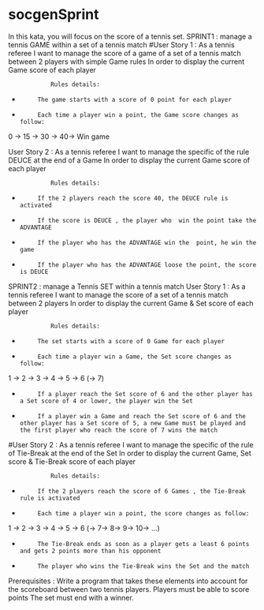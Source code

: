 # socgenSprint
In this kata, you will focus on the score of a tennis set.
SPRINT1 : manage a tennis GAME within a set of a tennis match
#User Story 1 :
                As a tennis referee
I want to manage the score of a game of a set of a tennis match between 2 players with simple Game rules
In order to display the current Game score of each player
 
                Rules details:
-          The game starts with a score of 0 point for each player
-          Each time a player win a point, the Game score changes as follow:
0 -> 15 -> 30 -> 40-> Win game
 
User Story 2 :
                As a tennis referee
I want to manage the specific of the rule DEUCE at the end of a Game
In order to display the current Game score of each player
 
                Rules details:
-          If the 2 players reach the score 40, the DEUCE rule is activated
-          If the score is DEUCE , the player who  win the point take the ADVANTAGE
-          If the player who has the ADVANTAGE win the  point, he win the game
-          If the player who has the ADVANTAGE loose the point, the score is DEUCE
 
 
SPRINT2 : manage a Tennis SET within a tennis match
User Story 1 :
                As a tennis referee
I want to manage the score of a set of a tennis match between 2 players
In order to display the current Game & Set score of each player
 
                Rules details:
-          The set starts with a score of 0 Game for each player
-          Each time a player win a Game, the Set score changes as follow:
1 -> 2 -> 3 -> 4 -> 5 -> 6 (-> 7)
-          If a player reach the Set score of 6 and the other player has a Set score of 4 or lower, the player win the Set
-          If a player win a Game and reach the Set score of 6 and the other player has a Set score of 5, a new Game must be played and the first player who reach the score of 7 wins the match
 
#User Story 2 :
                As a tennis referee
I want to manage the specific of the rule of Tie-Break at the end of the Set
In order to display the current Game, Set score & Tie-Break score of each player
 
                Rules details:
-          If the 2 players reach the score of 6 Games , the Tie-Break rule is activated
-          Each time a player win a point, the score changes as follow:
1 -> 2 -> 3 -> 4 -> 5 -> 6 (-> 7-> 8-> 9-> 10-> …)
-          The Tie-Break ends as soon as a player gets a least 6 points and gets 2 points more than his opponent
-          The player who wins the Tie-Break wins the Set and the match
 
Prerequisites :
Write a program that takes these elements into account for the scoreboard between two tennis players. 
Players must be able to score points
The set must end with a winner.
